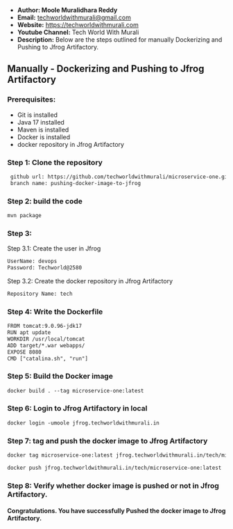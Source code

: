 + <b>Author: Moole Muralidhara Reddy</b></br>
+ <b>Email:</b> techworldwithmurali@gmail.com</br>
+ <b>Website:</b> https://techworldwithmurali.com </br>
+ <b>Youtube Channel:</b> Tech World With Murali</br>
+ <b>Description:</b> Below are the steps outlined for manually Dockerizing and Pushing to Jfrog Artifactory.</br>

## Manually - Dockerizing and Pushing to Jfrog Artifactory

### Prerequisites:
+ Git is installed
+ Java 17 installed
+ Maven is installed
+ Docker is installed
+ docker repository in Jfrog Artifactory

### Step 1: Clone the repository
  
```xml
 github url: https://github.com/techworldwithmurali/microservice-one.git
 branch name: pushing-docker-image-to-jfrog
```
### Step 2: build the code
```xml
mvn package
```
### Step 3:
Step 3.1: Create the user in Jfrog
```xml
UserName: devops
Password: Techworld@2580
```
Step 3.2: Create the docker repository in Jfrog Artifactory
```xml
Repository Name: tech
```
### Step 4: Write the Dockerfile
```xml
FROM tomcat:9.0.96-jdk17
RUN apt update
WORKDIR /usr/local/tomcat
ADD target/*.war webapps/
EXPOSE 8080
CMD ["catalina.sh", "run"]
```

### Step 5: Build the Docker image
```xml
docker build . --tag microservice-one:latest
```
### Step 6: Login to Jfrog Artifactory in local
```xml
docker login -umoole jfrog.techworldwithmurali.in
```
### Step 7: tag and push the docker image to Jfrog Artifactory
```xml
docker tag microservice-one:latest jfrog.techworldwithmurali.in/tech/microservice-one:latest

docker push jfrog.techworldwithmurali.in/tech/microservice-one:latest
```

### Step 8: Verify whether docker image is pushed or not in Jfrog Artifactory.


#### Congratulations. You have successfully Pushed the docker image to Jfrog Artifactory.
